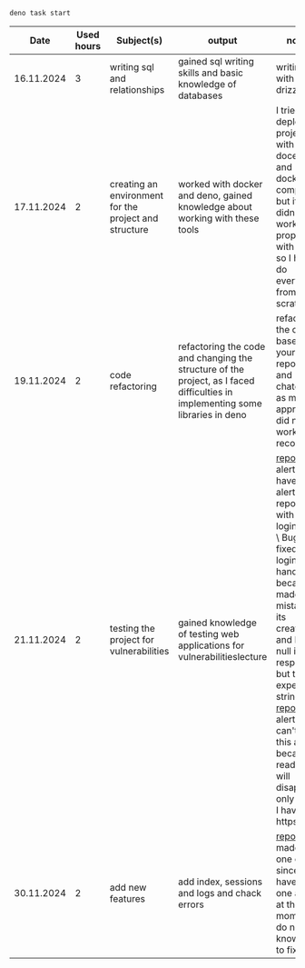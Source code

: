 ```
deno task start
```

| Date       | Used hours | Subject(s)                                            | output                                                                                                                         | notes                                                                                                                                                                                                                                                                                                                  |
| ---------- | ---------- | ----------------------------------------------------- | ------------------------------------------------------------------------------------------------------------------------------ | ---------------------------------------------------------------------------------------------------------------------------------------------------------------------------------------------------------------------------------------------------------------------------------------------------------------------- |
| 16.11.2024 | 3          | writing sql and relationships                         | gained sql writing skills and basic knowledge of databases                                                                     | writing sql with orm drizzle                                                                                                                                                                                                                                                                                           |
| 17.11.2024 | 2          | creating an environment for the project and structure | worked with docker and deno, gained knowledge about working with these tools                                                   | I tried to deploy the project with docerfile and docker compose, but it didn't work properly with deno, so I had to do everything from scratch                                                                                                                                                                         |
| 19.11.2024 | 2          | code refactoring                                      | refactoring the code and changing the structure of the project, as I faced difficulties in implementing some libraries in deno | refactored the code based on your repository, and chatgpt, as my approach did not work recording                                                                                                                                                                                                                       |
| 21.11.2024 | 2          | testing the project for vulnerabilities               | gained knowledge of testing web applications for vulnerabilitieslecture                                                        | [report 1](https://github.com/didenko-serhii/booking-system-project/blob/main/2024-11-22-ZAP-Report-.md)(2 alerts) I have an alert in my report with a login error \\ Bugfix: I fixed the login handler, because I made a mistake in its creation and I got a null in the response, but the expected string was  [report 2](https://github.com/didenko-serhii/booking-system-project/blob/main/2024-11-23-ZAP-Report-.md)(1 alert) I can't fix this alert because I read that it will disappear only when I have https |
| 30.11.2024 | 2 | add new features | add index, sessions and logs and chack errors | [report](https://github.com/didenko-serhii/booking-system-project/blob/main/2024-11-30-ZAP-Report-.md) I made only one check since I have only one alert, at the moment I do not know how to fix it |
  
